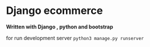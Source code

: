 # Django ecommerce
**Written with Django , python and bootstrap**

for run development server
`python3 manage.py runserver`
